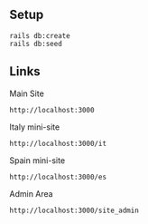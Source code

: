 ## Setup

```
rails db:create
rails db:seed
```


## Links


Main Site

```
http://localhost:3000
```

Italy mini-site

```
http://localhost:3000/it
```

Spain mini-site

```
http://localhost:3000/es
```

Admin Area
```
http://localhost:3000/site_admin
```
